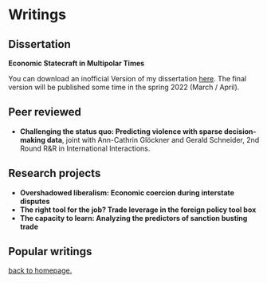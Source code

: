 # Writings

## Dissertation

**Economic Statecraft in Multipolar Times**

You can download an inofficial Version of my dissertation [here](./DISSERTATION_revisions.pdf). The final version will be published some time in the spring 2022 (March / April).

## Peer reviewed

- **Challenging the status quo: Predicting violence with sparse decision-making data**, joint with Ann-Cathrin Glöckner and Gerald Schneider, 2nd Round R&R in International Interactions.

## Research projects

- **Overshadowed liberalism: Economic coercion during interstate disputes**
- **The right tool for the job? Trade leverage in the foreign policy tool box**
- **The capacity to learn: Analyzing the predictors of sanction busting trade**

## Popular writings

[back to homepage.](./index.md)
